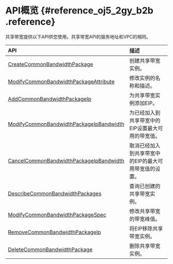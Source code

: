 # API概览 {#reference_oj5_2gy_b2b .reference}

共享带宽提供以下API供您使用。共享带宽API的服务地址和VPC的相同。

|API|描述|
|:--|:-|
|[CreateCommonBandwidthPackage](../../../../cn.zh-CN/API参考/共享带宽/CreateCommonBandwidthPackage.md#)|创建共享带宽实例。|
|[ModifyCommonBandwidthPackageAttribute](../../../../cn.zh-CN/API参考/共享带宽/ModifyCommonBandwidthPackageAttribute.md#)|修改实例的名称和描述。|
|[AddCommonBandwidthPackageIp](../../../../cn.zh-CN/API参考/共享带宽/AddCommonBandwidthPackageIp.md#)|为共享带宽实例添加EIP。|
|[ModifyCommonBandwidthPackageIpBandwidth](../../../../cn.zh-CN/API参考/共享带宽/ModifyCommonBandwidthPackageIpBandwidth.md#)|为已经加入到共享带宽中的EIP设置最大可用的带宽值。|
|[CancelCommonBandwidthPackageIpBandwidth](../../../../cn.zh-CN/API参考/共享带宽/CancelCommonBandwidthPackageIpBandwidth.md#)|取消已经加入到共享带宽中的EIP的最大可用带宽值的设置。|
|[DescribeCommonBandwidthPackages](../../../../cn.zh-CN/API参考/共享带宽/DescribeCommonBandwidthPackages.md#)|查询已创建的共享带宽实例。|
|[ModifyCommonBandwidthPackageSpec](../../../../cn.zh-CN/API参考/共享带宽/ModifyCommonBandwidthPackageSpec.md#)|修改共享带宽的带宽峰值。|
|[RemoveCommonBandwidthPackageIp](../../../../cn.zh-CN/API参考/共享带宽/RemoveCommonBandwidthPackageIp.md#)|将EIP移除共享带宽实例。|
|[DeleteCommonBandwidthPackage](../../../../cn.zh-CN/API参考/共享带宽/DeleteCommonBandwidthPackage.md#)|删除共享带宽实例。|

